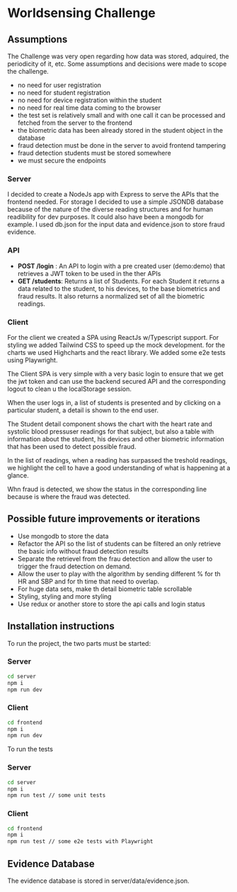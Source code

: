 # Worldsensing Challenge

## Assumptions

The Challenge was very open regarding how data was stored, adquired, the periodicity of it, etc. Some assumptions and decisions were made to scope the challenge.

- no need for user registration
- no need for student registration
- no need for device registration within the student
- no need for real time data coming to the browser
- the test set is relatively small and with one call it can be processed and fetched from the server to the frontend
- the biometric data has been already stored in the student object in the database
- fraud detection must be done in the server to avoid frontend tampering
- fraud detection students must be stored somewhere
- we must secure the endpoints

### Server

I decided to create a NodeJs app with Express to serve the APIs that the frontend needed.
For storage I decided to use a simple JSONDB database because of the nature of the diverse reading structures and for human readibility for dev purposes. It could also have been a mongodb for example. I used db.json for the input data and evidence.json to store fraud evidence.

### **API**

- **POST /login** : An API to login with a pre created user (demo:demo) that retrieves a JWT token to be used in the ther APIs
- **GET /students**: Returns a list of Students. For each Student it returns a data related to the student, to his devices, to the base biometrics and fraud results. It also returns a normalized set of all the biometric readings.

### Client

For the client we created a SPA using ReactJs w/Typescript support. For styling we added Tailwind CSS to speed up the mock development. for the charts we used Highcharts and the react library. We added some e2e tests using Playwright.

The Client SPA is very simple with a very basic login to ensure that we get the jwt token and can use the backend secured API and the corresponding logout to clean u the localStorage session.

When the user logs in, a list of students is presented and by clicking on a particular student, a detail is shown to the end user.

The Student detail component shows the chart with the heart rate and systolic blood pressuser readings for that subject, but also a table with information about the student, his devices and other biometric information that has been used to detect possible fraud.

In the list of readings, when a reading has surpassed the treshold readings, we highlight the cell to have a good understanding of what is happening at a glance.

Whn fraud is detected, we show the status in the corresponding line because is where the fraud was detected.

## Possible future improvements or iterations

- Use mongodb to store the data
- Refactor the API so the list of students can be filtered an only retrieve the basic info without fraud detection results
- Separate the retrievel from the frau detection and allow the user to trigger the fraud detection on demand.
- Allow the user to play with the algorithm by sending different % for th HR and SBP and for th time that need to overlap.
- For huge data sets, make th detail biometric table scrollable
- Styling, styling and more styling
- Use redux or another store to store the api calls and login status

## Installation instructions

To run the project, the two parts must be started:

### Server

```bash
cd server
npm i
npm run dev
```

### Client

```bash
cd frontend
npm i
npm run dev
```

To run the tests

### Server

```bash
cd server
npm i
npm run test // some unit tests
```

### Client

```bash
cd frontend
npm i
npm run test // some e2e tests with Playwright
```

## Evidence Database

The evidence database is stored in server/data/evidence.json.
